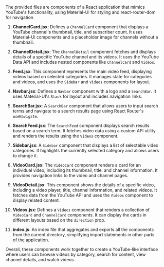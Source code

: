 The provided files are components of a React application that mimics YouTube's functionality, using Material-UI for styling and react-router-dom for navigation.

1. **ChannelCard.jsx**: Defines a `ChannelCard` component that displays a YouTube channel's thumbnail, title, and subscriber count. It uses Material-UI components and a placeholder image for channels without a thumbnail.

2. **ChannelDetail.jsx**: The `ChannelDetail` component fetches and displays details of a specific YouTube channel and its videos. It uses the YouTube Data API and includes nested components like `ChannelCard` and `Videos`.

3. **Feed.jsx**: This component represents the main video feed, displaying videos based on selected categories. It manages state for categories and videos, and uses the `Sidebar` and `Videos` components for layout.

4. **Navbar.jsx**: Defines a `Navbar` component with a logo and a `SearchBar`. It uses Material-UI's `Stack` for layout and includes navigation links.

5. **SearchBar.jsx**: A `SearchBar` component that allows users to input search terms and navigate to a search results page using React Router's `useNavigate`.

6. **SearchFeed.jsx**: The `SearchFeed` component displays search results based on a search term. It fetches video data using a custom API utility and renders the results using the `Videos` component.

7. **Sidebar.jsx**: A `Sidebar` component that displays a list of selectable video categories. It highlights the currently selected category and allows users to change it.

8. **VideoCard.jsx**: The `VideoCard` component renders a card for an individual video, including its thumbnail, title, and channel information. It provides navigation links to the video and channel pages.

9. **VideoDetail.jsx**: This component shows the details of a specific video, including a video player, title, channel information, and related videos. It fetches data from the YouTube API and uses the `Videos` component to display related content.

10. **Videos.jsx**: Defines a `Videos` component that renders a collection of `VideoCard` and `ChannelCard` components. It can display the cards in different layouts based on the `direction` prop.

11. **index.js**: An index file that aggregates and exports all the components from the current directory, simplifying import statements in other parts of the application.

Overall, these components work together to create a YouTube-like interface where users can browse videos by category, search for content, view channel details, and watch videos.
